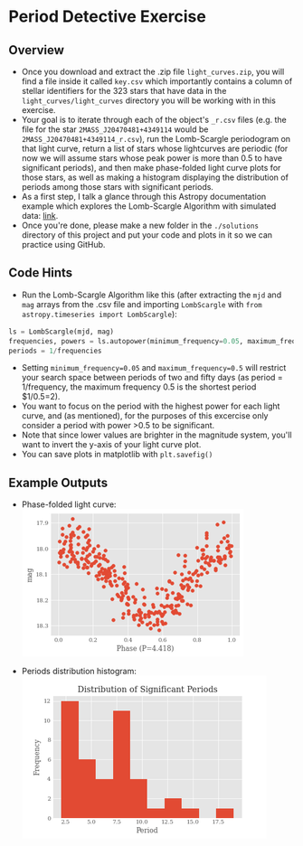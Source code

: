 # Period Detective Exercise

## Overview
* Once you download and extract the .zip file ```light_curves.zip```, you will find a file inside it called ```key.csv``` which importantly contains a column of stellar identifiers for the 323 stars that have data in the ```light_curves/light_curves``` directory you will be working with in this exercise. 
* Your goal is to iterate through each of the object's ```_r.csv``` files (e.g. the file for the star ```2MASS_J20470481+4349114``` would be ```2MASS_J20470481+4349114_r.csv```), run the Lomb-Scargle periodogram on that light curve, return a list of stars whose lightcurves are periodic (for now we will assume stars whose peak power is more than 0.5 to have significant periods), and then make phase-folded light curve plots for those stars, as well as making a histogram displaying the distribution of periods among those stars with significant periods. 
* As a first step, I talk a glance through this Astropy documentation example which explores the Lomb-Scargle Algorithm with simulated data: [link](https://docs.astropy.org/en/stable/timeseries/lombscargle.html). 
* Once you're done, please make a new folder in the ```./solutions``` directory of this project and put your code and plots in it so we can practice using GitHub. 

## Code Hints
* Run the Lomb-Scargle Algorithm like this (after extracting the ```mjd``` and ```mag``` arrays from the .csv file and importing ```LombScargle``` with ```from astropy.timeseries import LombScargle```): 
```python
ls = LombScargle(mjd, mag)
frequencies, powers = ls.autopower(minimum_frequency=0.05, maximum_frequency=0.5)
periods = 1/frequencies
```
* Setting ```minimum_frequency=0.05``` and ```maximum_frequency=0.5``` will restrict your search space between periods of two and fifty days (as period = 1/frequency, the maximum frequency 0.5 is the shortest period $1/0.5=2). 
* You want to focus on the period with the highest power for each light curve, and (as mentioned), for the purposes of this excercise only consider a period with power >0.5 to be significant. 
* Note that since lower values are brighter in the magnitude system, you'll want to invert the y-axis of your light curve plot. 
* You can save plots in matplotlib with ```plt.savefig()```


## Example Outputs
* Phase-folded light curve:  
![](https://raw.githubusercontent.com/HarritonResearchLab/learning/main/images/phased_lightcurve.png)

* Periods distribution histogram:  
![](https://raw.githubusercontent.com/HarritonResearchLab/learning/main/images/period_dist.png)
